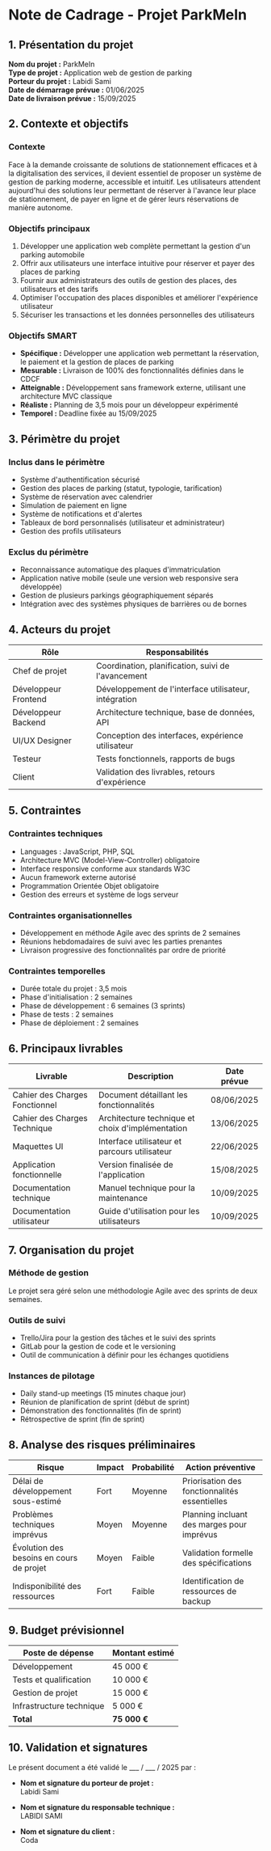 # Note de Cadrage - Projet ParkMeIn

## 1. Présentation du projet

**Nom du projet :** ParkMeIn  
**Type de projet :** Application web de gestion de parking  
**Porteur du projet :** Labidi Sami  
**Date de démarrage prévue :** 01/06/2025  
**Date de livraison prévue :** 15/09/2025

## 2. Contexte et objectifs

### Contexte
Face à la demande croissante de solutions de stationnement efficaces et à la digitalisation des services, il devient essentiel de proposer un système de gestion de parking moderne, accessible et intuitif. Les utilisateurs attendent aujourd'hui des solutions leur permettant de réserver à l'avance leur place de stationnement, de payer en ligne et de gérer leurs réservations de manière autonome.

### Objectifs principaux
1. Développer une application web complète permettant la gestion d'un parking automobile
2. Offrir aux utilisateurs une interface intuitive pour réserver et payer des places de parking
3. Fournir aux administrateurs des outils de gestion des places, des utilisateurs et des tarifs
4. Optimiser l'occupation des places disponibles et améliorer l'expérience utilisateur
5. Sécuriser les transactions et les données personnelles des utilisateurs

### Objectifs SMART
- **Spécifique :** Développer une application web permettant la réservation, le paiement et la gestion de places de parking
- **Mesurable :** Livraison de 100% des fonctionnalités définies dans le CDCF
- **Atteignable :** Développement sans framework externe, utilisant une architecture MVC classique
- **Réaliste :** Planning de 3,5 mois pour un développeur expérimenté
- **Temporel :** Deadline fixée au 15/09/2025

## 3. Périmètre du projet

### Inclus dans le périmètre
- Système d'authentification sécurisé
- Gestion des places de parking (statut, typologie, tarification)
- Système de réservation avec calendrier
- Simulation de paiement en ligne
- Système de notifications et d'alertes
- Tableaux de bord personnalisés (utilisateur et administrateur)
- Gestion des profils utilisateurs

### Exclus du périmètre
- Reconnaissance automatique des plaques d'immatriculation
- Application native mobile (seule une version web responsive sera développée)
- Gestion de plusieurs parkings géographiquement séparés
- Intégration avec des systèmes physiques de barrières ou de bornes

## 4. Acteurs du projet

| Rôle | Responsabilités |
|------|----------------|
| Chef de projet | Coordination, planification, suivi de l'avancement |
| Développeur Frontend | Développement de l'interface utilisateur, intégration |
| Développeur Backend | Architecture technique, base de données, API |
| UI/UX Designer | Conception des interfaces, expérience utilisateur |
| Testeur | Tests fonctionnels, rapports de bugs |
| Client | Validation des livrables, retours d'expérience |

## 5. Contraintes

### Contraintes techniques
- Languages : JavaScript, PHP, SQL
- Architecture MVC (Model-View-Controller) obligatoire
- Interface responsive conforme aux standards W3C
- Aucun framework externe autorisé
- Programmation Orientée Objet obligatoire
- Gestion des erreurs et système de logs serveur

### Contraintes organisationnelles
- Développement en méthode Agile avec des sprints de 2 semaines
- Réunions hebdomadaires de suivi avec les parties prenantes
- Livraison progressive des fonctionnalités par ordre de priorité

### Contraintes temporelles
- Durée totale du projet : 3,5 mois
- Phase d'initialisation : 2 semaines
- Phase de développement : 6 semaines (3 sprints)
- Phase de tests : 2 semaines
- Phase de déploiement : 2 semaines

## 6. Principaux livrables

| Livrable | Description | Date prévue |
|----------|------------|------------|
| Cahier des Charges Fonctionnel | Document détaillant les fonctionnalités | 08/06/2025 |
| Cahier des Charges Technique | Architecture technique et choix d'implémentation | 13/06/2025 |
| Maquettes UI | Interface utilisateur et parcours utilisateur | 22/06/2025 |
| Application fonctionnelle | Version finalisée de l'application | 15/08/2025 |
| Documentation technique | Manuel technique pour la maintenance | 10/09/2025 |
| Documentation utilisateur | Guide d'utilisation pour les utilisateurs | 10/09/2025 |

## 7. Organisation du projet

### Méthode de gestion
Le projet sera géré selon une méthodologie Agile avec des sprints de deux semaines.

### Outils de suivi
- Trello/Jira pour la gestion des tâches et le suivi des sprints
- GitLab pour la gestion de code et le versioning
- Outil de communication à définir pour les échanges quotidiens

### Instances de pilotage
- Daily stand-up meetings (15 minutes chaque jour)
- Réunion de planification de sprint (début de sprint)
- Démonstration des fonctionnalités (fin de sprint)
- Rétrospective de sprint (fin de sprint)

## 8. Analyse des risques préliminaires

| Risque | Impact | Probabilité | Action préventive |
|--------|--------|------------|-------------------|
| Délai de développement sous-estimé | Fort | Moyenne | Priorisation des fonctionnalités essentielles |
| Problèmes techniques imprévus | Moyen | Moyenne | Planning incluant des marges pour imprévus |
| Évolution des besoins en cours de projet | Moyen | Faible | Validation formelle des spécifications |
| Indisponibilité des ressources | Fort | Faible | Identification de ressources de backup |

## 9. Budget prévisionnel

| Poste de dépense | Montant estimé |
|------------------|----------------|
| Développement | 45 000 € |
| Tests et qualification | 10 000 € |
| Gestion de projet | 15 000 € |
| Infrastructure technique | 5 000 € |
| **Total** | **75 000 €** |

## 10. Validation et signatures

Le présent document a été validé le ___ / ___ / 2025 par :

- **Nom et signature du porteur de projet :**  
  Labidi Sami

- **Nom et signature du responsable technique :**  
  LABIDI SAMI

- **Nom et signature du client :**  
  Coda
